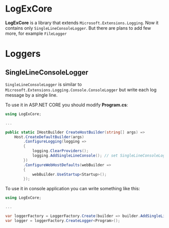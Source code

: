 # LogExCore
**LogExCore** is a library that extends `Microsoft.Extensions.Logging`.
Now it contains only `SingleLineConsoleLogger`. But there are plans to add few more, for example `FileLogger`

# Loggers
## SingleLineConsoleLogger
`SingleLineConsoleLogger` is similar to `Microsoft.Extensions.Logging.Console.ConsoleLogger` but write each log message by a single line.

To use it in ASP.NET CORE you should modify **Program.cs**:
```csharp
using LogExCore;

...

public static IHostBuilder CreateHostBuilder(string[] args) =>
    Host.CreateDefaultBuilder(args)
        .ConfigureLogging(logging =>
        {
            logging.ClearProviders();
            logging.AddSingleLineConsole(); // set SingleLineConsoleLoggerProvider
        })
        .ConfigureWebHostDefaults(webBuilder =>
        {
            webBuilder.UseStartup<Startup>();
        });
```
To use it in console application you can write something like this:
```csharp
using LogExCore;

...

var loggerFactory = LoggerFactory.Create(builder => builder.AddSingleLineConsole()});
var logger = loggerFactory.CreateLogger<Program>();